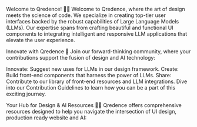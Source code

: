Welcome to Qredence! 🙋‍♀️
Welcome to Qredence, where the art of design meets the science of code. We specialize in creating top-tier user interfaces backed by the robust capabilities of Large Language Models (LLMs). Our expertise spans from crafting beautiful and functional UI components to integrating intelligent and responsive LLM applications that elevate the user experience.

Innovate with Qredence 🌈
Join our forward-thinking community, where your contributions support the fusion of design and AI technology:

Innovate: Suggest new uses for LLMs in our design framework.
Create: Build front-end components that harness the power of LLMs.
Share: Contribute to our library of front-end resources and LLM integrations.
Dive into our Contribution Guidelines to learn how you can be a part of this exciting journey.

Your Hub for Design & AI Resources 👩‍💻
Qredence offers comprehensive resources designed to help you navigate the intersection of UI design, production ready website  and AI:

